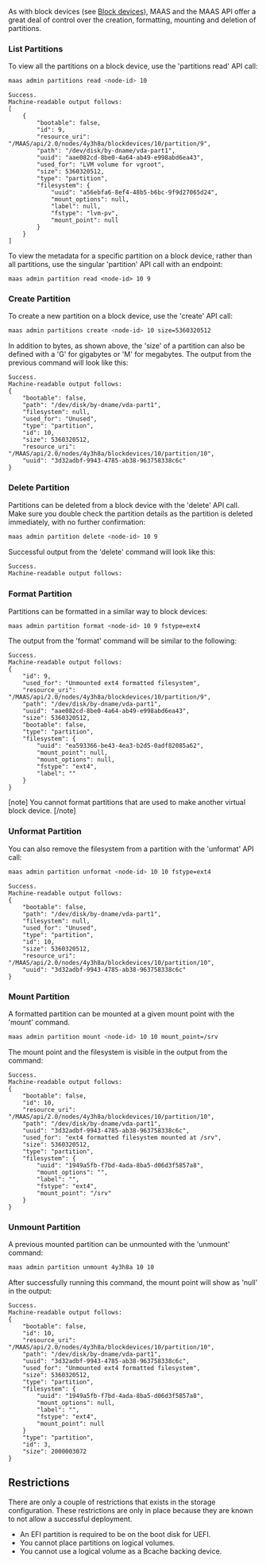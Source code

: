 <!-- snap-2-7-cli
|| 2.7 | 2.8 | 2.9|
|-----:|:-----:|:-----:|:-----:|
| <small>Snap</small> | &nbsp; &nbsp;<big>**CLI**</big> &nbsp; &nbsp; [UI](/t/rad-menu-testing/2245) &nbsp; &nbsp; | &nbsp; &nbsp;[CLI](/t/rad-menu-testing/2245) &nbsp; &nbsp; [UI](/t/rad-menu-testing/2245) &nbsp; &nbsp; | &nbsp; &nbsp;[CLI](/t/rad-menu-testing/2245) &nbsp; &nbsp; [UI](/t/rad-menu-testing/2245) &nbsp; &nbsp; |
| <small>Packages</small> | &nbsp; &nbsp;[CLI](/t/rad-menu-testing/2245) &nbsp; &nbsp; [UI](/t/rad-menu-testing/2245) &nbsp; &nbsp; | &nbsp; &nbsp;[CLI](/t/rad-menu-testing/2245) &nbsp; &nbsp; [UI](/t/rad-menu-testing/2245) &nbsp; &nbsp; | &nbsp; &nbsp;[CLI](/t/rad-menu-testing/2245) &nbsp; &nbsp; [UI](/t/rad-menu-testing/2245) &nbsp; &nbsp; |
snap-2-7-cli -->

<!-- snap-2-7-ui
|| 2.7 | 2.8 | 2.9|
|-----:|:-----:|:-----:|:-----:|
| <small>Snap</small> | &nbsp; &nbsp;[CLI](/t/rad-menu-testing/2245) &nbsp; &nbsp; <big>**UI**</big> &nbsp; &nbsp; | &nbsp; &nbsp;[CLI](/t/rad-menu-testing/2245) &nbsp; &nbsp; [UI](/t/rad-menu-testing/2245) &nbsp; &nbsp; | &nbsp; &nbsp;[CLI](/t/rad-menu-testing/2245) &nbsp; &nbsp; [UI](/t/rad-menu-testing/2245) &nbsp; &nbsp; |
| <small>Packages</small> | &nbsp; &nbsp;[CLI](/t/rad-menu-testing/2245) &nbsp; &nbsp; [UI](/t/rad-menu-testing/2245) &nbsp; &nbsp; | &nbsp; &nbsp;[CLI](/t/rad-menu-testing/2245) &nbsp; &nbsp; [UI](/t/rad-menu-testing/2245) &nbsp; &nbsp; | &nbsp; &nbsp;[CLI](/t/rad-menu-testing/2245) &nbsp; &nbsp; [UI](/t/rad-menu-testing/2245) &nbsp; &nbsp; |
snap-2-7-ui -->

<!-- deb-2-7-cli
|| 2.7 | 2.8 | 2.9|
|-----:|:-----:|:-----:|:-----:|
| <small>Snap</small> | &nbsp; &nbsp;[CLI](/t/rad-menu-testing/2245) &nbsp; &nbsp; [UI](/t/rad-menu-testing/2245) &nbsp; &nbsp; | &nbsp; &nbsp;[CLI](/t/rad-menu-testing/2245) &nbsp; &nbsp; [UI](/t/rad-menu-testing/2245) &nbsp; &nbsp; | &nbsp; &nbsp;[CLI](/t/rad-menu-testing/2245) &nbsp; &nbsp; [UI](/t/rad-menu-testing/2245) &nbsp; &nbsp; |
| <small>Packages</small> | &nbsp; &nbsp;<big>**CLI**</big> &nbsp; &nbsp; [UI](/t/rad-menu-testing/2245) &nbsp; &nbsp; | &nbsp; &nbsp;[CLI](/t/rad-menu-testing/2245) &nbsp; &nbsp; [UI](/t/rad-menu-testing/2245) &nbsp; &nbsp; | &nbsp; &nbsp;[CLI](/t/rad-menu-testing/2245) &nbsp; &nbsp; [UI](/t/rad-menu-testing/2245) &nbsp; &nbsp; |
deb-2-7-cli -->

<!-- deb-2-7-ui
|| 2.7 | 2.8 | 2.9|
|-----:|:-----:|:-----:|:-----:|
| <small>Snap</small> | &nbsp; &nbsp;[CLI](/t/rad-menu-testing/2245) &nbsp; &nbsp; [UI](/t/rad-menu-testing/2245) &nbsp; &nbsp; | &nbsp; &nbsp;[CLI](/t/rad-menu-testing/2245) &nbsp; &nbsp; [UI](/t/rad-menu-testing/2245) &nbsp; &nbsp; | &nbsp; &nbsp;[CLI](/t/rad-menu-testing/2245) &nbsp; &nbsp; [UI](/t/rad-menu-testing/2245) &nbsp; &nbsp; |
| <small>Packages</small> | &nbsp; &nbsp;[CLI](/t/rad-menu-testing/2245) &nbsp; &nbsp; <big>**UI**</big> &nbsp; &nbsp; | &nbsp; &nbsp;[CLI](/t/rad-menu-testing/2245) &nbsp; &nbsp; [UI](/t/rad-menu-testing/2245) &nbsp; &nbsp; | &nbsp; &nbsp;[CLI](/t/rad-menu-testing/2245) &nbsp; &nbsp; [UI](/t/rad-menu-testing/2245) &nbsp; &nbsp; |
deb-2-7-ui -->

<!-- snap-2-8-cli
|| 2.7 | 2.8 | 2.9|
|-----:|:-----:|:-----:|:-----:|
| <small>Snap</small> | &nbsp; &nbsp;[CLI](/t/rad-menu-testing/2245) &nbsp; &nbsp; [UI](/t/rad-menu-testing/2245) &nbsp; &nbsp; | &nbsp; &nbsp;<big>**CLI**</big> &nbsp; &nbsp; [UI](/t/rad-menu-testing/2245) &nbsp; &nbsp; | &nbsp; &nbsp;[CLI](/t/rad-menu-testing/2245) &nbsp; &nbsp; [UI](/t/rad-menu-testing/2245) &nbsp; &nbsp; |
| <small>Packages</small> | &nbsp; &nbsp;[CLI](/t/rad-menu-testing/2245) &nbsp; &nbsp; [UI](/t/rad-menu-testing/2245) &nbsp; &nbsp; | &nbsp; &nbsp;[CLI](/t/rad-menu-testing/2245) &nbsp; &nbsp; [UI](/t/rad-menu-testing/2245) &nbsp; &nbsp; | &nbsp; &nbsp;[CLI](/t/rad-menu-testing/2245) &nbsp; &nbsp; [UI](/t/rad-menu-testing/2245) &nbsp; &nbsp; |
snap-2-8-cli -->

<!-- snap-2-8-ui
|| 2.7 | 2.8 | 2.9|
|-----:|:-----:|:-----:|:-----:|
| <small>Snap</small> | &nbsp; &nbsp;[CLI](/t/rad-menu-testing/2245) &nbsp; &nbsp; [UI](/t/rad-menu-testing/2245) &nbsp; &nbsp; | &nbsp; &nbsp;[CLI](/t/rad-menu-testing/2245) &nbsp; &nbsp; <big>**UI**</big> &nbsp; &nbsp; | &nbsp; &nbsp;[CLI](/t/rad-menu-testing/2245) &nbsp; &nbsp; [UI](/t/rad-menu-testing/2245) &nbsp; &nbsp; |
| <small>Packages</small> | &nbsp; &nbsp;[CLI](/t/rad-menu-testing/2245) &nbsp; &nbsp; [UI](/t/rad-menu-testing/2245) &nbsp; &nbsp; | &nbsp; &nbsp;[CLI](/t/rad-menu-testing/2245) &nbsp; &nbsp; [UI](/t/rad-menu-testing/2245) &nbsp; &nbsp; | &nbsp; &nbsp;[CLI](/t/rad-menu-testing/2245) &nbsp; &nbsp; [UI](/t/rad-menu-testing/2245) &nbsp; &nbsp; |
snap-2-8-ui -->

<!-- deb-2-8-cli
|| 2.7 | 2.8 | 2.9|
|-----:|:-----:|:-----:|:-----:|
| <small>Snap</small> | &nbsp; &nbsp;[CLI](/t/rad-menu-testing/2245) &nbsp; &nbsp; [UI](/t/rad-menu-testing/2245) &nbsp; &nbsp; | &nbsp; &nbsp;[CLI](/t/rad-menu-testing/2245) &nbsp; &nbsp; [UI](/t/rad-menu-testing/2245) &nbsp; &nbsp; | &nbsp; &nbsp;[CLI](/t/rad-menu-testing/2245) &nbsp; &nbsp; [UI](/t/rad-menu-testing/2245) &nbsp; &nbsp; |
| <small>Packages</small> | &nbsp; &nbsp;[CLI](/t/rad-menu-testing/2245) &nbsp; &nbsp; [UI](/t/rad-menu-testing/2245) &nbsp; &nbsp; | &nbsp; &nbsp;<big>**CLI**</big> &nbsp; &nbsp; [UI](/t/rad-menu-testing/2245) &nbsp; &nbsp; | &nbsp; &nbsp;[CLI](/t/rad-menu-testing/2245) &nbsp; &nbsp; [UI](/t/rad-menu-testing/2245) &nbsp; &nbsp; |
deb-2-8-cli -->

<!-- deb-2-8-ui
|| 2.7 | 2.8 | 2.9|
|-----:|:-----:|:-----:|:-----:|
| <small>Snap</small> | &nbsp; &nbsp;[CLI](/t/rad-menu-testing/2245) &nbsp; &nbsp; [UI](/t/rad-menu-testing/2245) &nbsp; &nbsp; | &nbsp; &nbsp;[CLI](/t/rad-menu-testing/2245) &nbsp; &nbsp; [UI](/t/rad-menu-testing/2245) &nbsp; &nbsp; | &nbsp; &nbsp;[CLI](/t/rad-menu-testing/2245) &nbsp; &nbsp; [UI](/t/rad-menu-testing/2245) &nbsp; &nbsp; |
| <small>Packages</small> | &nbsp; &nbsp;[CLI](/t/rad-menu-testing/2245) &nbsp; &nbsp; [UI](/t/rad-menu-testing/2245) &nbsp; &nbsp; | &nbsp; &nbsp;[CLI](/t/rad-menu-testing/2245) &nbsp; &nbsp; <big>**UI**</big> &nbsp; &nbsp; | &nbsp; &nbsp;[CLI](/t/rad-menu-testing/2245) &nbsp; &nbsp; [UI](/t/rad-menu-testing/2245) &nbsp; &nbsp; |
deb-2-8-ui -->

<!-- snap-2-9-cli
|| 2.7 | 2.8 | 2.9|
|-----:|:-----:|:-----:|:-----:|
| <small>Snap</small> | &nbsp; &nbsp;[CLI](/t/rad-menu-testing/2245) &nbsp; &nbsp; [UI](/t/rad-menu-testing/2245) &nbsp; &nbsp; | &nbsp; &nbsp;[CLI](/t/rad-menu-testing/2245) &nbsp; &nbsp; [UI](/t/rad-menu-testing/2245) &nbsp; &nbsp; | &nbsp; &nbsp;<big>**CLI**</big> &nbsp; &nbsp; [UI](/t/rad-menu-testing/2245) &nbsp; &nbsp; |
| <small>Packages</small> | &nbsp; &nbsp;[CLI](/t/rad-menu-testing/2245) &nbsp; &nbsp; [UI](/t/rad-menu-testing/2245) &nbsp; &nbsp; | &nbsp; &nbsp;[CLI](/t/rad-menu-testing/2245) &nbsp; &nbsp; [UI](/t/rad-menu-testing/2245) &nbsp; &nbsp; | &nbsp; &nbsp;[CLI](/t/rad-menu-testing/2245) &nbsp; &nbsp; [UI](/t/rad-menu-testing/2245) &nbsp; &nbsp; |
snap-2-9-cli -->

<!-- snap-2-9-ui
|| 2.7 | 2.8 | 2.9|
|-----:|:-----:|:-----:|:-----:|
| <small>Snap</small> | &nbsp; &nbsp;[CLI](/t/rad-menu-testing/2245) &nbsp; &nbsp; [UI](/t/rad-menu-testing/2245) &nbsp; &nbsp; | &nbsp; &nbsp;[CLI](/t/rad-menu-testing/2245) &nbsp; &nbsp; [UI](/t/rad-menu-testing/2245) &nbsp; &nbsp; | &nbsp; &nbsp;[CLI](/t/rad-menu-testing/2245) &nbsp; &nbsp; <big>**UI**</big> &nbsp; &nbsp; |
| <small>Packages</small> | &nbsp; &nbsp;[CLI](/t/rad-menu-testing/2245) &nbsp; &nbsp; [UI](/t/rad-menu-testing/2245) &nbsp; &nbsp; | &nbsp; &nbsp;[CLI](/t/rad-menu-testing/2245) &nbsp; &nbsp; [UI](/t/rad-menu-testing/2245) &nbsp; &nbsp; | &nbsp; &nbsp;[CLI](/t/rad-menu-testing/2245) &nbsp; &nbsp; [UI](/t/rad-menu-testing/2245) &nbsp; &nbsp; |
snap-2-9-ui -->

<!-- deb-2-9-cli
|| 2.7 | 2.8 | 2.9|
|-----:|:-----:|:-----:|:-----:|
| <small>Snap</small> | &nbsp; &nbsp;[CLI](/t/rad-menu-testing/2245) &nbsp; &nbsp; [UI](/t/rad-menu-testing/2245) &nbsp; &nbsp; | &nbsp; &nbsp;[CLI](/t/rad-menu-testing/2245) &nbsp; &nbsp; [UI](/t/rad-menu-testing/2245) &nbsp; &nbsp; | &nbsp; &nbsp;[CLI](/t/rad-menu-testing/2245) &nbsp; &nbsp; [UI](/t/rad-menu-testing/2245) &nbsp; &nbsp; |
| <small>Packages</small> | &nbsp; &nbsp;[CLI](/t/rad-menu-testing/2245) &nbsp; &nbsp; [UI](/t/rad-menu-testing/2245) &nbsp; &nbsp; | &nbsp; &nbsp;[CLI](/t/rad-menu-testing/2245) &nbsp; &nbsp; [UI](/t/rad-menu-testing/2245) &nbsp; &nbsp; | &nbsp; &nbsp;<big>**CLI**</big> &nbsp; &nbsp; [UI](/t/rad-menu-testing/2245) &nbsp; &nbsp; |
deb-2-9-cli -->

<!-- deb-2-9-ui
|| 2.7 | 2.8 | 2.9|
|-----:|:-----:|:-----:|:-----:|
| <small>Snap</small> | &nbsp; &nbsp;[CLI](/t/rad-menu-testing/2245) &nbsp; &nbsp; [UI](/t/rad-menu-testing/2245) &nbsp; &nbsp; | &nbsp; &nbsp;[CLI](/t/rad-menu-testing/2245) &nbsp; &nbsp; [UI](/t/rad-menu-testing/2245) &nbsp; &nbsp; | &nbsp; &nbsp;[CLI](/t/rad-menu-testing/2245) &nbsp; &nbsp; [UI](/t/rad-menu-testing/2245) &nbsp; &nbsp; |
| <small>Packages</small> | &nbsp; &nbsp;[CLI](/t/rad-menu-testing/2245) &nbsp; &nbsp; [UI](/t/rad-menu-testing/2245) &nbsp; &nbsp; | &nbsp; &nbsp;[CLI](/t/rad-menu-testing/2245) &nbsp; &nbsp; [UI](/t/rad-menu-testing/2245) &nbsp; &nbsp; | &nbsp; &nbsp;[CLI](/t/rad-menu-testing/2245) &nbsp; &nbsp; [UI](/t/rad-menu-testing/2245) &nbsp; &nbsp; |
deb-2-9-ui -->

As with block devices (see [Block devices](/t/block-devices/749)), MAAS and the MAAS API offer a great deal of control over the creation, formatting, mounting and deletion of partitions.

<h3 id="heading--list-partitions">List Partitions</h3>

To view all the partitions on a block device, use the 'partitions read' API call:

``` bash
maas admin partitions read <node-id> 10
```

``` nohighlight
Success.
Machine-readable output follows:
[
    {
        "bootable": false,
        "id": 9,
        "resource_uri":
"/MAAS/api/2.0/nodes/4y3h8a/blockdevices/10/partition/9",
        "path": "/dev/disk/by-dname/vda-part1",
        "uuid": "aae082cd-8be0-4a64-ab49-e998abd6ea43",
        "used_for": "LVM volume for vgroot",
        "size": 5360320512,
        "type": "partition",
        "filesystem": {
            "uuid": "a56ebfa6-8ef4-48b5-b6bc-9f9d27065d24",
            "mount_options": null,
            "label": null,
            "fstype": "lvm-pv",
            "mount_point": null
        }
    }
]
```

To view the metadata for a specific partition on a block device, rather than all partitions, use the singular 'partition' API call with an endpoint:

``` basg
maas admin partition read <node-id> 10 9
```

<h3 id="heading--create-partition">Create Partition</h3>

To create a new partition on a block device, use the 'create' API call:

``` bash
maas admin partitions create <node-id> 10 size=5360320512
```

In addition to bytes, as shown above, the 'size' of a partition can also be defined with a 'G' for gigabytes or 'M' for megabytes. The output from the previous command will look like this:

``` nohighlight
Success.
Machine-readable output follows:
{
    "bootable": false,
    "path": "/dev/disk/by-dname/vda-part1",
    "filesystem": null,
    "used_for": "Unused",
    "type": "partition",
    "id": 10,
    "size": 5360320512,
    "resource_uri": "/MAAS/api/2.0/nodes/4y3h8a/blockdevices/10/partition/10",
    "uuid": "3d32adbf-9943-4785-ab38-963758338c6c"
}
```

<h3 id="heading--delete-partition">Delete Partition</h3>

Partitions can be deleted from a block device with the 'delete' API call. Make sure you double check the partition details as the partition is deleted immediately, with no further confirmation:

``` bash
maas admin partition delete <node-id> 10 9
```

Successful output from the 'delete' command will look like this:

``` bash
Success.
Machine-readable output follows:
```

<h3 id="heading--format-partition">Format Partition</h3>

Partitions can be formatted in a similar way to block devices:

``` bash
maas admin partition format <node-id> 10 9 fstype=ext4
```

The output from the 'format' command will be similar to the following:

``` nohighlight
Success.
Machine-readable output follows:
{
    "id": 9,
    "used_for": "Unmounted ext4 formatted filesystem",
    "resource_uri": "/MAAS/api/2.0/nodes/4y3h8a/blockdevices/10/partition/9",
    "path": "/dev/disk/by-dname/vda-part1",
    "uuid": "aae082cd-8be0-4a64-ab49-e998abd6ea43",
    "size": 5360320512,
    "bootable": false,
    "type": "partition",
    "filesystem": {
        "uuid": "ea593366-be43-4ea3-b2d5-0adf82085a62",
        "mount_point": null,
        "mount_options": null,
        "fstype": "ext4",
        "label": ""
    }
}
```

[note]
You cannot format partitions that are used to make another virtual block device.
[/note]

<h3 id="heading--unformat-partition">Unformat Partition</h3>

You can also remove the filesystem from a partition with the 'unformat' API call:

``` bash
maas admin partition unformat <node-id> 10 10 fstype=ext4
```

``` nohighlight
Success.
Machine-readable output follows:
{
    "bootable": false,
    "path": "/dev/disk/by-dname/vda-part1",
    "filesystem": null,
    "used_for": "Unused",
    "type": "partition",
    "id": 10,
    "size": 5360320512,
    "resource_uri": "/MAAS/api/2.0/nodes/4y3h8a/blockdevices/10/partition/10",
    "uuid": "3d32adbf-9943-4785-ab38-963758338c6c"
}
```

<h3 id="heading--mount-partition">Mount Partition</h3>

A formatted partition can be mounted at a given mount point with the 'mount' command.

``` bash
maas admin partition mount <node-id> 10 10 mount_point=/srv
```

The mount point and the filesystem is visible in the output from the command:

``` nohighlight
Success.
Machine-readable output follows:
{
    "bootable": false,
    "id": 10,
    "resource_uri": "/MAAS/api/2.0/nodes/4y3h8a/blockdevices/10/partition/10",
    "path": "/dev/disk/by-dname/vda-part1",
    "uuid": "3d32adbf-9943-4785-ab38-963758338c6c",
    "used_for": "ext4 formatted filesystem mounted at /srv",
    "size": 5360320512,
    "type": "partition",
    "filesystem": {
        "uuid": "1949a5fb-f7bd-4ada-8ba5-d06d3f5857a8",
        "mount_options": "",
        "label": "",
        "fstype": "ext4",
        "mount_point": "/srv"
    }
}
```

<h3 id="heading--unmount-partition">Unmount Partition</h3>

A previous mounted partition can be unmounted with the 'unmount' command:

``` bash
maas admin partition unmount 4y3h8a 10 10
```

After successfully running this command, the mount point will show as 'null' in the output:

``` nohighlight
Success.
Machine-readable output follows:
{
    "bootable": false,
    "id": 10,
    "resource_uri": "/MAAS/api/2.0/nodes/4y3h8a/blockdevices/10/partition/10",
    "path": "/dev/disk/by-dname/vda-part1",
    "uuid": "3d32adbf-9943-4785-ab38-963758338c6c",
    "used_for": "Unmounted ext4 formatted filesystem",
    "size": 5360320512,
    "type": "partition",
    "filesystem": {
        "uuid": "1949a5fb-f7bd-4ada-8ba5-d06d3f5857a8",
        "mount_options": null,
        "label": "",
        "fstype": "ext4",
        "mount_point": null
    }
    "type": "partition",
    "id": 3,
    "size": 2000003072
}
```

<h2 id="heading--restrictions">Restrictions</h2>

There are only a couple of restrictions that exists in the storage configuration. These restrictions are only in place because they are known to not allow a successful deployment.

-   An EFI partition is required to be on the boot disk for UEFI.
-   You cannot place partitions on logical volumes.
-   You cannot use a logical volume as a Bcache backing device.

<!-- LINKS -->
